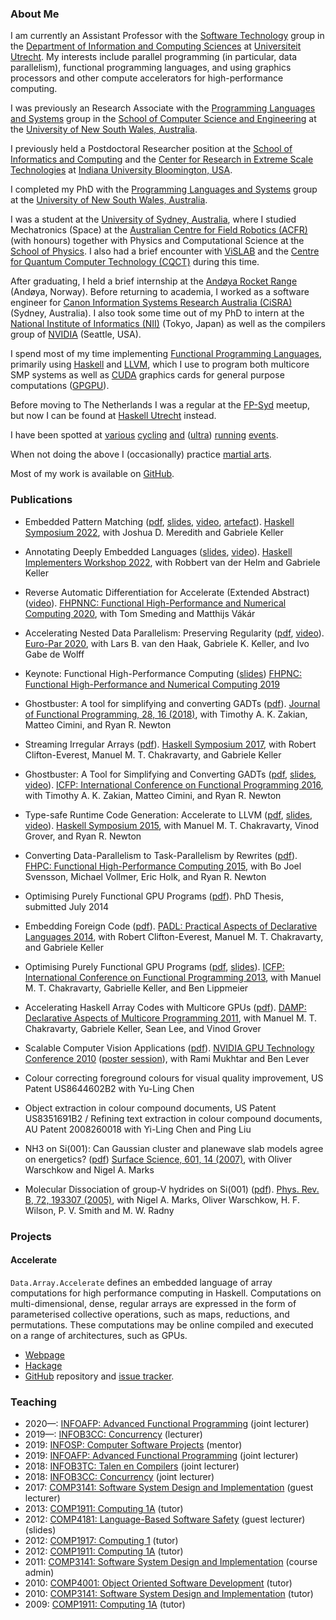 ### About Me

I am currently an Assistant Professor with the [Software Technology](https://www.uu.nl/en/research/software-systems/software-technology) group in the [Department of Information and Computing Sciences](https://www.uu.nl/en/organisation/department-of-information-and-computing-sciences) at [Universiteit Utrecht](https://www.uu.nl). My interests include parallel programming (in particular, data parallelism), functional programming languages, and using graphics processors and other compute accelerators for high-performance computing.

I was previously an Research Associate with the [Programming Languages and Systems](http://www.cse.unsw.edu.au/~pls/PLS/PLS.html) group in the [School of Computer Science and Engineering](http://www.cse.unsw.edu.au/) at the [University of New South Wales, Australia](http://www.unsw.edu.au/).

I previously held a Postdoctoral Researcher position at the [School of Informatics and Computing](http://www.soic.indiana.edu/) and the [Center for Research in Extreme Scale Technologies](https://www.crest.iu.edu/) at [Indiana University Bloomington, USA](http://iu.edu/).

I completed my PhD with the [Programming Languages and Systems](http://www.cse.unsw.edu.au/~pls/PLS/PLS.html) group at the [University of New South Wales, Australia](http://www.unsw.edu.au/).

I was a student at the [University of Sydney, Australia](http://www.usyd.edu.au/), where I studied Mechatronics (Space) at the [Australian Centre for Field Robotics (ACFR)](http://www.acfr.usyd.edu.au/) (with honours) together with Physics and Computational Science at the [School of Physics](http://www.physics.usyd.edu.au/). I also had a brief encounter with [ViSLAB](http://www.vislab.net/) and the [Centre for Quantum Computer Technology (CQCT)](http://www.cqc2t.org/) during this time.

After graduating, I held a brief internship at the [Andøya Rocket Range](http://www.rocketrange.no/) (Andøya, Norway). Before returning to academia, I worked as a software engineer for [Canon Information Systems Research Australia (CiSRA)](http://cisra.com.au/) (Sydney, Australia). I also took some time out of my PhD to intern at the [National Institute of Informatics (NII)](http://www.nii.ac.jp/) (Tokyo, Japan) as well as the compilers group of [NVIDIA](http://www.nvidia.com/page/home.html) (Seattle, USA).

I spend most of my time implementing [Functional Programming Languages](http://www.cs.nott.ac.uk/~pszgmh/faq.html), primarily using [Haskell](https://www.haskell.org) and [LLVM](https://llvm.org), which I use to program both multicore SMP systems as well as [CUDA](http://www.nvidia.com/object/cuda_home_new.html) graphics cards for general purpose computations ([GPGPU](http://gpgpu.org/)).

Before moving to The Netherlands I was a regular at the [FP-Syd](http://fp-syd.ouroborus.net/) meetup, but now I can be found at [Haskell Utrecht](https://www.meetup.com/haskell-utrecht/) instead.

I have been spotted at [various](http://www.bicyclenetwork.com.au/general/great-rides/20005/) [cycling](http://selfpropelled.com.au/event/mont-24/) [and](http://www.gongride.org.au/) ([ultra](https://www.taraweraultra.co.nz)) [running](http://www.parkrun.com.au) [events](http://city2surf.com.au).

When not doing the above I (occasionally) practice [martial arts](https://www.facebook.com/MizongKungFu).

Most of my work is available on [GitHub](https://github.com/tmcdonell/).


### Publications

 * Embedded Pattern Matching ([pdf](https://github.com/tmcdonell/tmcdonell.github.io/raw/master/papers/acc-pattern.pdf), [slides](https://speakerdeck.com/tmcdonell/annotating-deeply-embedded-languages), [video](https://youtu.be/Y1s28Sm5s8E), [artefact](https://github.com/tmcdonell/embedded-pattern-matching/)).
   [Haskell Symposium 2022](https://www.haskell.org/haskell-symposium/2022/index.html),
   with Joshua D. Meredith and Gabriele Keller

 * Annotating Deeply Embedded Languages ([slides](https://speakerdeck.com/tmcdonell/annotating-deeply-embedded-languages), [video](https://youtu.be/2KNkl7W8Rok)).
   [Haskell Implementers Workshop 2022](https://icfp22.sigplan.org/home/hiw-2022),
   with Robbert van der Helm and Gabriele Keller

 * Reverse Automatic Differentiation for Accelerate (Extended Abstract) ([video](https://www.youtube.com/watch?v=AbtBjwkFU24)).
   [FHPNNC: Functional High-Performance and Numerical Computing 2020](https://icfp21.sigplan.org/home/FHPNC-2021),
   with Tom Smeding and Matthijs Vákár

 * Accelerating Nested Data Parallelism: Preserving Regularity ([pdf](https://github.com/tmcdonell/tmcdonell.github.io/raw/master/papers/acc-regularity-europar2020.pdf), [video](https://youtu.be/HbXD63-iw-s)).
   [Euro-Par 2020](https://2020.euro-par.org),
   with Lars B. van den Haak, Gabriele K. Keller, and Ivo Gabe de Wolff

 * Keynote: Functional High-Performance Computing ([slides](https://speakerdeck.com/tmcdonell/functional-high-performance-computing))
   [FHPNC: Functional High-Performance and Numerical Computing 2019](https://icfp19.sigplan.org/home/FHPNC-2019)

 * Ghostbuster: A tool for simplifying and converting GADTs ([pdf](https://github.com/tmcdonell/tmcdonell.github.io/raw/master/papers/ghostbuster-jfp2017.pdf)).
   [Journal of Functional Programming, 28, 16 (2018)](https://doi.org/10.1017/S0956796818000114),
   with Timothy A. K. Zakian, Matteo Cimini, and Ryan R. Newton

 * Streaming Irregular Arrays ([pdf](https://github.com/tmcdonell/tmcdonell.github.io/raw/master/papers/acc-seq2-haskell2017.pdf)).
   [Haskell Symposium 2017](https://www.haskell.org/haskell-symposium/2017/),
   with Robert Clifton-Everest, Manuel M. T. Chakravarty, and Gabriele Keller

 * Ghostbuster: A Tool for Simplifying and Converting GADTs ([pdf](https://github.com/tmcdonell/tmcdonell.github.io/raw/master/papers/ghostbuster-icfp2016.pdf), [slides](https://speakerdeck.com/tmcdonell/ghostbuster-a-tool-for-simplifying-and-converting-gadts), [video](https://youtu.be/rhuu-oD0W5U)).
   [ICFP: International Conference on Functional Programming 2016](http://conf.researchr.org/home/icfp-2016),
   with Timothy A. K. Zakian, Matteo Cimini, and Ryan R. Newton

 * Type-safe Runtime Code Generation: Accelerate to LLVM ([pdf](https://github.com/tmcdonell/tmcdonell.github.io/raw/master/papers/acc-llvm-haskell2015.pdf), [slides](https://speakerdeck.com/tmcdonell/type-safe-runtime-code-generation-accelerate-to-llvm), [video](https://www.youtube.com/watch?v=snXhXA5noVc)).
   [Haskell Symposium 2015](https://www.haskell.org/haskell-symposium/2015/),
   with Manuel M. T. Chakravarty, Vinod Grover, and Ryan R. Newton

 * Converting Data-Parallelism to Task-Parallelism by Rewrites ([pdf](https://github.com/tmcdonell/tmcdonell.github.io/raw/master/papers/acc-multidev-fhpc2015.pdf)).
   [FHPC: Functional High-Performance Computing 2015](https://sites.google.com/site/fhpcworkshops/),
   with Bo Joel Svensson, Michael Vollmer, Eric Holk, and Ryan R. Newton

 * Optimising Purely Functional GPU Programs ([pdf](https://github.com/tmcdonell/tmcdonell.github.io/raw/master/papers/TrevorMcDonell_PhD_Thesis.pdf)).
   PhD Thesis, submitted July 2014

 * Embedding Foreign Code ([pdf](https://github.com/tmcdonell/tmcdonell.github.io/raw/master/papers/acc-ffi-padl2014.pdf)).
   [PADL: Practical Aspects of Declarative Languages 2014](http://www.ist.unomaha.edu/padl2014/),
   with Robert Clifton-Everest, Manuel M. T. Chakravarty, and Gabriele Keller

 * Optimising Purely Functional GPU Programs ([pdf](https://github.com/tmcdonell/tmcdonell.github.io/raw/master/papers/acc-optim-icfp2013.pdf), [slides](https://speakerdeck.com/tmcdonell/optimising-purely-functional-gpu-programs)).
   [ICFP: International Conference on Functional Programming 2013](http://icfpconference.org/icfp2013),
   with Manuel M. T. Chakravarty, Gabrielle Keller, and Ben Lippmeier

 * Accelerating Haskell Array Codes with Multicore GPUs ([pdf](https://github.com/tmcdonell/tmcdonell.github.io/raw/master/papers/acc-cuda-damp2011.pdf)).
   [DAMP: Declarative Aspects of Multicore Programming 2011](http://damp2011.cs.uchicago.edu/),
   with Manuel M. T. Chakravarty, Gabriele Keller, Sean Lee, and Vinod Grover

 * Scalable Computer Vision Applications ([pdf](https://github.com/tmcdonell/tmcdonell.github.io/raw/master/papers/scalable-computer-vision-gtc2010.pdf)).
   [NVIDIA GPU Technology Conference 2010](http://www.gputechconf.com/page/home.html) ([poster session](http://www.gputechconf.com/gtcnew/on-demand-gtc.php?searchByKeyword=&searchItems=&sessionTopic=&sessionEvent=2&sessionYear=2010&sessionFormat=5&submit=&select=+#593)),
   with Rami Mukhtar and Ben Lever

 * Colour correcting foreground colours for visual quality improvement, US Patent US8644602B2
   with Yu-Ling Chen

 * Object extraction in colour compound documents, US Patent US8351691B2 / Refining text extraction in colour compound documents, AU Patent 2008260018
   with Yi-Ling Chen and Ping Liu

 * NH3 on Si(001): Can Gaussian cluster and planewave slab models agree on energetics? ([pdf](https://github.com/tmcdonell/tmcdonell.github.io/raw/master/papers/SurfaceScience_601_14.pdf))
   [Surface Science, 601, 14 (2007)](http://dx.doi.org/10.1016/j.susc.2007.05.017),
   with Oliver Warschkow and Nigel A. Marks

 * Molecular Dissociation of group-V hydrides on Si(001) ([pdf](https://github.com/tmcdonell/tmcdonell.github.io/raw/master/papers/PhysRevB_72_193307.pdf)).
   [Phys. Rev. B, 72, 193307 (2005)](http://dx.doi.org/10.1103/PhysRevB.72.193307),
   with Nigel A. Marks, Oliver Warschkow, H. F. Wilson, P. V. Smith and M. W. Radny

### Projects

#### Accelerate

`Data.Array.Accelerate` defines an embedded language of array computations for high performance computing in Haskell. Computations on multi-dimensional, dense, regular arrays are expressed in the form of parameterised collective operations, such as maps, reductions, and permutations. These computations may be online compiled and executed on a range of architectures, such as GPUs.

 * [Webpage](http://www.acceleratehs.org)
 * [Hackage](http://hackage.haskell.org/package/accelerate)
 * [GitHub](https://github.com/AccelerateHS) repository and [issue tracker](https://github.com/AccelerateHS/accelerate/issues).


### Teaching

 * 2020&mdash;: [INFOAFP: Advanced Functional Programming](http://www.cs.uu.nl/education/vak.php?vak=INFOAFP) (joint lecturer)
 * 2019&mdash;: [INFOB3CC: Concurrency](http://www.cs.uu.nl/education/vak.php?vak=INFOB3CC) (lecturer)
 * 2019: [INFOSP: Computer Software Projects](http://www.cs.uu.nl/education/vak.php?vak=INFOSP) (mentor)
 * 2019: [INFOAFP: Advanced Functional Programming](http://www.cs.uu.nl/education/vak.php?vak=INFOAFP) (joint lecturer)
 * 2018: [INFOB3TC: Talen en Compilers](http://www.cs.uu.nl/education/vak.php?vak=INFOB3TC) (joint lecturer)
 * 2018: [INFOB3CC: Concurrency](http://www.cs.uu.nl/education/vak.php?vak=INFOB3CC) (joint lecturer)
 * 2017: [COMP3141: Software System Design and Implementation](https://webcms3.cse.unsw.edu.au/COMP3141/17s1/) (guest lecturer)
 * 2013: [COMP1911: Computing 1A](http://www.cse.unsw.edu.au/~cs1911/) (tutor)
 * 2012: [COMP4181: Language-Based Software Safety](http://www.cse.unsw.edu.au/~cs4181/) (guest lecturer) (slides)
 * 2012: [COMP1917: Computing 1](http://www.cse.unsw.edu.au/~cs1917/) (tutor)
 * 2012: [COMP1911: Computing 1A](http://www.cse.unsw.edu.au/~cs1911/) (tutor)
 * 2011: [COMP3141: Software System Design and Implementation](http://www.cse.unsw.edu.au/~cs3141/) (course admin)
 * 2010: [COMP4001: Object Oriented Software Development](http://www.cse.unsw.edu.au/~cs4001/) (tutor)
 * 2010: [COMP3141: Software System Design and Implementation](http://www.cse.unsw.edu.au/~cs3141/) (tutor)
 * 2009: [COMP1911: Computing 1A](http://www.cse.unsw.edu.au/~cs1911/) (tutor)

